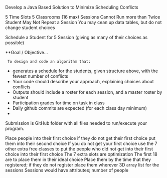Develop a Java Based Solution to Minimize Scheduling Conflicts

5 Time Slots 
5 Classrooms (16 max)
Sessions Cannot Run more than Twice
Student May Not Repeat a Session
You may cean up data tables, but do not change student choices
 

Schedule a Student for 5 Session (giving as many of their choices as possible)

**Goal / Objective...

     To design and code an algorithm that:
     
- generates a schedule for the students, given structure above, with the fewest number of conflicts
- Your code should describe your approach, explaining choices about conflicts
- Outputs should include a roster for each session, and a master roster by student
- Participation grades for time on task in class
- Daily github commits are expected (for each class day minimum)
- 
Submission is GitHub folder with all files needed to run/execute your program.

Place people into their first choice if they do not get their first choice put them into their second
choice
If you do not get your first choice use the 7 other extra free classes to put the people who did not get
into their first choice into their first choice
The 7 extra slots are optimization
The first 18 are to place them in their ideal choice
Place them by the time that they registered; if they do not register place them wherever
3D array list for the sessions
Sessions would have attributes; number of people
